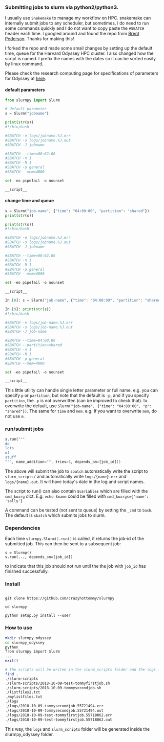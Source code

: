 
### Submitting jobs to slurm via python2/python3.

I usually use `Snakemake` to manage my workflow on HPC. snakemake can internally submit jobs to any scheduler, but sometimes, I do need to run some commands quickly and I do not want to copy paste the `#SBATCH` header each time.
I googled around and found the repo from [Brent Pederson](https://github.com/brentp/slurmpy). Thanks for making this!

I forked the repo and made some small changes by setting up the default time, queue for the Harvard Odyssey HPC cluster. I also changed how the script is named. I prefix the names with the dates so it can be sorted easily by linux command.

Please check the research computing page for specifications of parameters for Odyssey at [here](https://www.rc.fas.harvard.edu/resources/running-jobs/).


#### default parameters

```Python
from slurmpy import Slurm

# default parameter
s = Slurm("jobname")

print(str(s))
#!/bin/bash

#SBATCH -e logs/jobname.%J.err
#SBATCH -o logs/jobname.%J.out
#SBATCH -J jobname

#SBATCH --time=00:02:00
#SBATCH -n 1
#SBATCH -N 1
#SBATCH -p general
#SBATCH --mem=4000

set -eo pipefail -o nounset

__script__
```

#### change time and queue

```python
s = Slurm("job-name", {"time": "04:00:00", "partition": "shared"})
print(str(s))

print(str(s))
#!/bin/bash

#SBATCH -e logs/jobname.%J.err
#SBATCH -o logs/jobname.%J.out
#SBATCH -J jobname

#SBATCH --time=00:02:00
#SBATCH -n 1
#SBATCH -N 1
#SBATCH -p general
#SBATCH --mem=4000

set -eo pipefail -o nounset

__script__

In [8]: s = Slurm("job-name", {"time": "04:00:00", "partition": "shared"})

In [9]: print(str(s))
#!/bin/bash

#SBATCH -e logs/job-name.%J.err
#SBATCH -o logs/job-name.%J.out
#SBATCH -J job-name

#SBATCH --time=04:00:00
#SBATCH --partition=shared
#SBATCH -n 1
#SBATCH -N 1
#SBATCH -p general
#SBATCH --mem=4000

set -eo pipefail -o nounset

__script__
```

This little utility can handle single letter parameter or full name. e.g. you can specify `p` or `partition`, but note that the default is `-p`, and if you specify `partition`, the `-p` is not overwritten (can be improved to check that). to overwrite the default, use `Slurm("job-name", {"time": "04:00:00", "p": "shared"})`. The same for `time` and `mem`. e.g. If you want to overwrite `mem`, do not use `m`. 


### run/submit jobs 

```python
s.run("""
do
lots
of
stuff
""", name_addition="", tries=1, depends_on=[job_id]))

```

The above will submit the job to `sbatch` automatically write the script to `slurm_scripts/`
and automatically write `logs/{name}.err` and `logs/{name}.out`. It will have today's
date in the log and script names.

The script to run() can also contain `$variables` which are filled with the `cmd_kwarg` dict.
E.g. `echo $name` could be filled with `cmd_kwargs={'name': 'sally'}`

A command can be tested (not sent to queue) by setting the `_cmd` to `bash`.
The default is `sbatch` which submits jobs to slurm.


### Dependencies


Each time `slurmpy.Slurm().run()` is called, it returns the job-id of the submitted job. This
can then be sent to a subsequent job:
```
s = Slurmp()
s.run(..., depends_on=[job_id])

```
to indicate that this job should not run until the the job with `job_id` has finished successfully.


### Install

```Shell

git clone https://github.com/crazyhottommy/slurmpy

cd slurmpy

python setup.py install --user

```

### How to use

```bash
mkdir slurmpy_odyssey
cd slurmpy_odyssey
python
from slurmpy import Slurm
...
exit()

# the scripts will be writen in the slurm_scripts folder and the logs in the logs folder.
find . 
./slurm-scripts
./slurm-scripts/2018-10-09-test-tommyfirstjob.sh
./slurm-scripts/2018-10-09-tommysecondjob.sh
./listfiles2.txt
./mylistfiles.txt
./logs
./logs/2018-10-09-tommysecondjob.55721494.err
./logs/2018-10-09-tommysecondjob.55721494.out
./logs/2018-10-09-test-tommyfirstjob.55718062.err
./logs/2018-10-09-test-tommyfirstjob.55718062.out
```
This way, the `logs` and `slurm_scripts` folder will be generated inside the slurmpy_odyssey folder.

